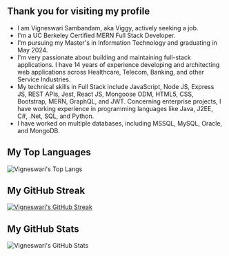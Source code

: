 ## Thank you for visiting my profile

- I am Vigneswari Sambandam, aka Viggy, actively seeking a job.
- I'm a UC Berkeley Certified MERN Full Stack Developer.
- I'm pursuing my Master's in Information Technology and graduating in May 2024.
- I'm very passionate about building and maintaining full-stack applications. I have 14 years of experience developing and architecting web applications across Healthcare, Telecom, Banking, and other Service Industries.
- My technical skills in Full Stack include JavaScript, Node JS, Express JS, REST APIs, Jest, React JS, Mongoose ODM, HTML5, CSS, Bootstrap, MERN, GraphQL, and JWT. Concerning enterprise projects, I have working experience in programming languages like Java, J2EE, C#, .Net, SQL, and Python. 
- I have worked on multiple databases, including MSSQL, MySQL, Oracle, and MongoDB.

## My Top Languages

![Vigneswari's Top Langs](https://github-readme-stats.vercel.app/api/top-langs/?username=Vigneshwarie&langs_count=10)

## My GitHub Streak

[![Vigneswari's GitHub Streak](https://github-readme-streak-stats.herokuapp.com?user=Vigneshwarie&theme=highcontrast&card_width=475&fire=EB5454)](https://git.io/streak-stats)

## My GitHub Stats

![Vigneswari's GitHub Stats](https://github-readme-stats.vercel.app/api?username=Vigneshwarie&show_icons=true&theme=gruvbox)




